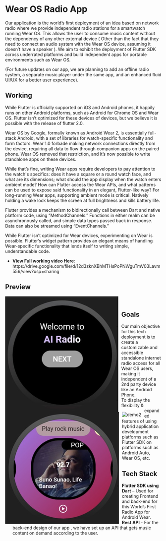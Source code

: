 # Wear OS Radio App

Our application is the world’s first deployment of an idea based on network radio where we provide independent radio stations for a smartwatch running Wear OS. This allows the user to consume music content without the dependency of any other external device ( Other than the fact that they need to connect an audio system with the Wear OS device, assuming it doesn’t have a speaker ). We aim to exhibit the deployment of Flutter SDK across underrated platforms and build independent apps for portable environments such as Wear OS.

(For future updates on our app, we are planning to add an offline radio system, a separate music player under the same app, and an enhanced fluid UI/UX for a better user experience).

## Working

While Flutter is officially supported on iOS and Android phones, it happily runs on other Android platforms, such as Android for Chrome OS and Wear OS. Flutter isn’t optimized for these devices of devices, but we believe it is possible with the release of flutter 2.0.

Wear OS by Google, formally known as Android Wear 2, is essentially full-stack Android, with a set of libraries for watch-specific functionality and form factors. Wear 1.0 forbade making network connections directly from the device, requiring all data to flow through companion apps on the paired phone. Wear OS removed that restriction, and it’s now possible to write standalone apps on these devices.

While that’s fine, writing Wear apps require developers to pay attention to the watch's specifics: does it have a square or a round watch face, and what are its dimensions; what should the app display when the watch enters ambient mode?
How can Flutter access the Wear APIs, and what patterns can be used to expose said functionality in an elegant, Flutter-like way?
For long-running Wear apps, supporting ambient mode is critical. Natively holding a wake lock keeps the screen at full brightness and kills battery life.

Flutter provides a mechanism to bidirectionally call between Dart and native platform code, using “MethodChannels.” Functions in either realm can be asynchronously called, and simple data types passed back in response. Data can also be streamed using “EventChannels.”

While Flutter isn’t optimized for Wear devices, experimenting on Wear is possible. Flutter’s widget pattern provides an elegant means of handling Wear-specific functionality that lends itself to writing simple, understandable code.

<ul>
<li><b>View Full working video Here</b>: https://drive.google.com/file/d/12d3zknXBhMTHsPoPNWguTmV03Lavm556/view?usp=sharing</li>
</ul>

## Preview

<img src="./Demo/ss1.jpg"
     alt="demo1"
     style="float: left; margin-right: 10px;" />
<img src="./Demo/ss2.jpg"
     alt="demo2"
     style="float: left; margin-right: 10px;" />
<br>
<img src="./Demo/working.gif"
     alt="demo2"
     style="float: left; margin-right: 10px;" />

## Goals

<ul>
<li>Our main objective for this tech deployment is to create a customizable and accessible standalone internet radio access for all Wear OS users, making it independent of a 2nd party device like an Android Phone.</li>
<li>To display the flexibility & expanded features of using hybrid application development platforms such as Flutter SDK on platforms such as Android Auto, Wear OS, etc.</li>
</ul>

## Tech Stack

<ul>
<li><b>Flutter SDK using Dart</b> – Used for creating Frontend and back-end for this World’s First Radio App for Android Wear.</li>
<li><b>Rest API</b> - For the back-end design of our app , we have set up an API that gets music content on demand according to the user.</li>
</ul>
